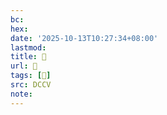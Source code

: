 ```yaml
---
bc:
hex:
date: '2025-10-13T10:27:34+08:00'
lastmod:
title: 􅅎
url: 􅅎
tags: [𨴎]
src: DCCV
note:
---
```

